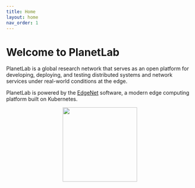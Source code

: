 ```yaml
---
title: Home
layout: home
nav_order: 1
---
```


# Welcome to PlanetLab

PlanetLab is a global research network that serves as an open platform for developing, deploying, 
and testing distributed systems and network services under real-world conditions at the edge.

PlanetLab is powered by the [EdgeNet](https://github.com/EdgeNet-project) software, a modern edge computing
platform built on Kubernetes.

<img width="200" src="{{site.url}}/assets/planetlab.png" style="display: block; margin: auto;" />
